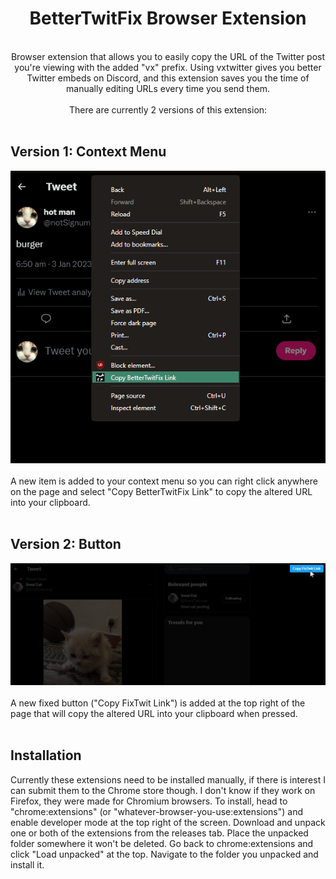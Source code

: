 <h1 align=center>BetterTwitFix Browser Extension</h1>
<br>
<div align=center>
  Browser extension that allows you to easily copy the URL of the Twitter post you're viewing with the added "vx" prefix. Using vxtwitter gives you better Twitter embeds on Discord, and this extension saves you the time of manually editing URLs every time you send them.
</div>
<br>
<div align=center>There are currently 2 versions of this extension:</div>
<br>
<h2>Version 1: Context Menu</h1>
<div>
  <img src=example-image.png>
</div>
<br>
<div>
  A new item is added to your context menu so you can right click anywhere on the page and select "Copy BetterTwitFix Link" to copy the altered URL into your clipboard.
</div>
<br>
<h2>Version 2: Button</h1>
<div>
  <img src=example-image-button.png>
</div>
<br>
<div>
  A new fixed button ("Copy FixTwit Link") is added at the top right of the page that will copy the altered URL into your clipboard when pressed.
</div>
<br>
<h2>Installation</h1>
<div>
  Currently these extensions need to be installed manually, if there is interest I can submit them to the Chrome store though. I don't know if they work on Firefox, they were made for Chromium browsers. To install, head to "chrome:extensions" (or "whatever-browser-you-use:extensions") and enable developer mode at the top right of the screen. Download and unpack one or both of the extensions from the releases tab. Place the unpacked folder somewhere it won't be deleted. Go back to chrome:extensions and click "Load unpacked" at the top. Navigate to the folder you unpacked and install it. 
</div>
